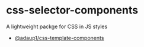 # css-selector-components

A lightweight packge for CSS in JS styles

- [@adaup1/css-template-components](https://github.com/adaup1/css-template-components)
